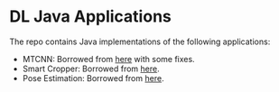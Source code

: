 # DL Java Applications
The repo contains Java implementations of the following applications:
- MTCNN: Borrowed from [here](https://github.com/tzolov/mtcnn-java) with some fixes.
- Smart Cropper: Borrowed from [here](https://github.com/pqpo/SmartCropper).
- Pose Estimation: Borrowed from [here](https://fritz.mycloudrepo.io/public/repositories/android/ai/fritz/).
